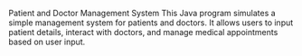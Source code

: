 Patient and Doctor Management System
This Java program simulates a simple management system for patients and doctors. It allows users to input patient details, interact with doctors, and manage medical appointments based on user input.
